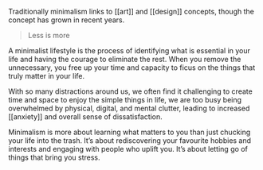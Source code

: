 Traditionally minimalism links to [[art]] and [[design]] concepts, though the concept has grown in recent years. 

> Less is more

A minimalist lifestyle is the process of identifying what is essential in your life and having the courage to eliminate the rest. When you remove the unnecessary, you free up your time and capacity to ficus on the things that truly matter in your life. 

With so many distractions around us, we often find it challenging to create time and space to enjoy the simple things in life, we are too busy being overwhelmed by physical, digital, and mental clutter, leading to increased [[anxiety]] and overall sense of dissatisfaction.

Minimalism is more about learning what matters to you than just chucking your life into the trash. It’s about rediscovering your favourite hobbies and interests and engaging with people who uplift you. It’s about letting go of things that bring you stress.